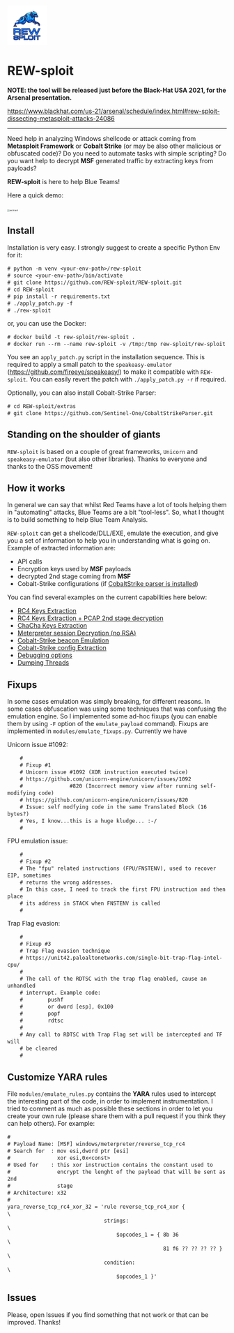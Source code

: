 

<img src="https://github.com/REW-sploit/Rs-files/blob/main/img/REW-sploit-Logo.png?raw=true|" width="300" alt="Logo" style="zoom:30%;" />

# REW-sploit

**NOTE: the tool will be released just before the Black-Hat USA 2021, for the Arsenal presentation.**

https://www.blackhat.com/us-21/arsenal/schedule/index.html#rew-sploit-dissecting-metasploit-attacks-24086

------

Need help in analyzing  Windows shellcode or attack coming from **Metasploit Framework** or **Cobalt Strike** (or may be also other malicious or obfuscated code)? Do you need to automate tasks with simple scripting? Do you want help to decrypt **MSF** generated traffic by extracting keys from payloads?

**REW-sploit** is here to help Blue Teams!

Here a quick demo:

[<img src="https://asciinema.org/a/ln8tkJH7bOhACFRMdnPmk2i1o.svg" alt="asciicast" width="700" style="zoom:33%;" />](https://asciinema.org/a/ln8tkJH7bOhACFRMdnPmk2i1o)

## Install

Installation is very easy. I strongly suggest to create  a specific Python Env for it:

```
# python -m venv <your-env-path>/rew-sploit
# source <your-env-path>/bin/activate
# git clone https://github.com/REW-sploit/REW-sploit.git
# cd REW-sploit
# pip install -r requirements.txt
# ./apply_patch.py -f
# ./rew-sploit
```

or, you can use the Docker:

```
# docker build -t rew-sploit/rew-sploit .
# docker run --rm --name rew-sploit -v /tmp:/tmp rew-sploit/rew-sploit
```

You see an `apply_patch.py` script in the installation sequence. This is required to apply a small patch to the `speakeasy-emulator` (https://github.com/fireeye/speakeasy/) to make it compatible with `REW-sploit`. You can easily revert the patch with `./apply_patch.py -r` if required.

Optionally, you can also install Cobalt-Strike Parser:

```
# cd REW-sploit/extras
# git clone https://github.com/Sentinel-One/CobaltStrikeParser.git
```



## Standing on the shoulder of giants

`REW-sploit` is based on a couple of great frameworks, `Unicorn` and `speakeasy-emulator` (but also other libraries). Thanks to everyone and thanks to the OSS movement!



## How it works

In general we can say that whilst Red Teams have a lot of tools helping them in "automating" attacks, Blue Teams are a bit "tool-less". So, what I thought is to build something to help Blue Team Analysis.

`REW-sploit` can get a shellcode/DLL/EXE, emulate the execution, and give you a set of information to help you in understanding what is going on. Example of extracted information are:

- API calls
- Encryption keys used by **MSF** payloads
- decrypted 2nd stage coming from **MSF**
- Cobalt-Strike configurations (if [CobaltStrike parser is installed](https://github.com/Sentinel-One/CobaltStrikeParser))

You can find several examples on the current capabilities here below:

- [RC4 Keys Extraction](https://asciinema.org/a/ln8tkJH7bOhACFRMdnPmk2i1o?speed=2)
- [RC4 Keys Extraction + PCAP 2nd stage decryption](https://asciinema.org/a/TfrcYnCaCuCPGVhaeq0wkEyag?speed=2)
- [ChaCha Keys Extraction](https://asciinema.org/a/01oMaPMG0BmLkPhXkIMNvSO4c?speed=2)
- [Meterpreter session Decryption (no RSA)](https://asciinema.org/a/Q8zZ8Ri7ZPzpBOZRTh9eZpzWi?speed=2)
- [Cobalt-Strike beacon Emulation](https://asciinema.org/a/ps4VdIqY71W786j9lOAz9taOp?speed=10)
- [Cobalt-Strike config Extraction](https://asciinema.org/a/1hGjmn9hgx5i2CAZFePpbaI70?speed=5)
- [Debugging options](https://asciinema.org/a/kIhOo2jKjOBTcxh8VrU0UzkXi)
- [Dumping Threads](https://asciinema.org/a/5SeKKodDXl79vceM7eXjsQJil?speed=2)



## Fixups

In some cases emulation was simply breaking, for different reasons. In some cases obfuscation was using some techniques that was confusing the emulation engine. So I implemented some ad-hoc fixups (you can enable them by using `-F` option of the `emulate_payload` command). Fixups are implemented in `modules/emulate_fixups.py`. Currently we have

Unicorn issue #1092:

```
    #
    # Fixup #1
    # Unicorn issue #1092 (XOR instruction executed twice)
    # https://github.com/unicorn-engine/unicorn/issues/1092
    #               #820 (Incorrect memory view after running self-modifying code)
    # https://github.com/unicorn-engine/unicorn/issues/820
    # Issue: self modfying code in the same Translated Block (16 bytes?)
    # Yes, I know...this is a huge kludge... :-/
    #
```

FPU emulation issue:

```
    #
    # Fixup #2
    # The "fpu" related instructions (FPU/FNSTENV), used to recover EIP, sometimes
    # returns the wrong addresses.
    # In this case, I need to track the first FPU instruction and then place
    # its address in STACK when FNSTENV is called
    #
```

Trap Flag evasion:

```
    #
    # Fixup #3
    # Trap Flag evasion technique
    # https://unit42.paloaltonetworks.com/single-bit-trap-flag-intel-cpu/
    #
    # The call of the RDTSC with the trap flag enabled, cause an unhandled
    # interrupt. Example code:
    #        pushf
    #        or dword [esp], 0x100
    #        popf
    #        rdtsc
    #
    # Any call to RDTSC with Trap Flag set will be intercepted and TF will
    # be cleared
    #
```



## Customize YARA rules

File `modules/emulate_rules.py` contains the **YARA** rules used to intercept the interesting part of the code, in order to implement instrumentation. I tried to comment as much as possible these sections in order to let you create your own rule (please share them with a pull request if you think they can help others). For example:

```
#
# Payload Name: [MSF] windows/meterpreter/reverse_tcp_rc4
# Search for  : mov esi,dword ptr [esi]
#               xor esi,0x<const>
# Used for    : this xor instruction contains the constant used to
#               encrypt the lenght of the payload that will be sent as 2nd
#               stage
# Architecture: x32
#
yara_reverse_tcp_rc4_xor_32 = 'rule reverse_tcp_rc4_xor {                \
                               strings:                                  \
                                   $opcodes_1 = { 8b 36                  \
                                                  81 f6 ?? ?? ?? ?? }    \
                               condition:                                \
                                   $opcodes_1 }'
```



## Issues

Please, open Issues if you find something that not work or that can be improved. Thanks!

